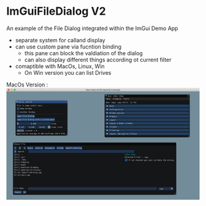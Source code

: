# ImGuiFileDialog V2

An example of the File Dialog integrated within the ImGui Demo App

- separate system for calland display
- can use custom pane via fucntion binding
  - this pane can block the valdiation of the dialog
  - can also display different things according ot current filter
- comaptible with MacOs, Linux, Win
  - On Win version you can list Drives
  
MacOs Version :
![alt text](macos.png)
